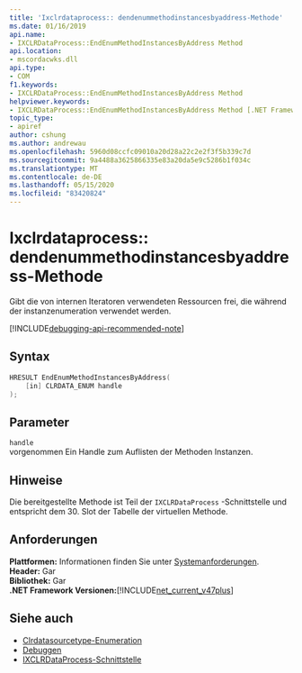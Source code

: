 ```yaml
---
title: 'Ixclrdataprocess:: dendenummethodinstancesbyaddress-Methode'
ms.date: 01/16/2019
api.name:
- IXCLRDataProcess::EndEnumMethodInstancesByAddress Method
api.location:
- mscordacwks.dll
api.type:
- COM
f1.keywords:
- IXCLRDataProcess::EndEnumMethodInstancesByAddress Method
helpviewer.keywords:
- IXCLRDataProcess::EndEnumMethodInstancesByAddress Method [.NET Framework debugging]
topic_type:
- apiref
author: cshung
ms.author: andrewau
ms.openlocfilehash: 5960d08ccfc09010a20d28a22c2e2f3f5b339c7d
ms.sourcegitcommit: 9a4488a3625866335e83a20da5e9c5286b1f034c
ms.translationtype: MT
ms.contentlocale: de-DE
ms.lasthandoff: 05/15/2020
ms.locfileid: "83420824"
---
```

# <a name="ixclrdataprocessendenummethodinstancesbyaddress-method"></a>Ixclrdataprocess:: dendenummethodinstancesbyaddress-Methode

Gibt die von internen Iteratoren verwendeten Ressourcen frei, die während der instanzenumeration verwendet werden.

[!INCLUDE[debugging-api-recommended-note](../../../../includes/debugging-api-recommended-note.md)]

## <a name="syntax"></a>Syntax

```cpp
HRESULT EndEnumMethodInstancesByAddress(
    [in] CLRDATA_ENUM handle
);
```

## <a name="parameters"></a>Parameter

`handle`\
vorgenommen Ein Handle zum Auflisten der Methoden Instanzen.

## <a name="remarks"></a>Hinweise

Die bereitgestellte Methode ist Teil der `IXCLRDataProcess` -Schnittstelle und entspricht dem 30. Slot der Tabelle der virtuellen Methode.

## <a name="requirements"></a>Anforderungen

**Plattformen:** Informationen finden Sie unter [Systemanforderungen](../../get-started/system-requirements.md).  
**Header:** Gar  
**Bibliothek:** Gar  
**.NET Framework Versionen:**[!INCLUDE[net_current_v47plus](../../../../includes/net-current-v47plus.md)]  

## <a name="see-also"></a>Siehe auch

- [Clrdatasourcetype-Enumeration](clrdatasourcetype-enumeration.md)
- [Debuggen](index.md)
- [IXCLRDataProcess-Schnittstelle](ixclrdataprocess-interface.md)
